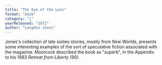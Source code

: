 ```yaml
---
title: "The Eye of the Lens"
format: "book"
category: "j"
yearReleased: "1972"
author: "Langdon Jones"
---
```

Jones's collection of late sixties stories,  mostly from _New Worlds_, presents some interesting examples of the sort of  speculative fiction associated with the magazine. Moorcock described the book as  "superb", in the Appendix to his 1983 _Retreat from Liberty_ (90).
